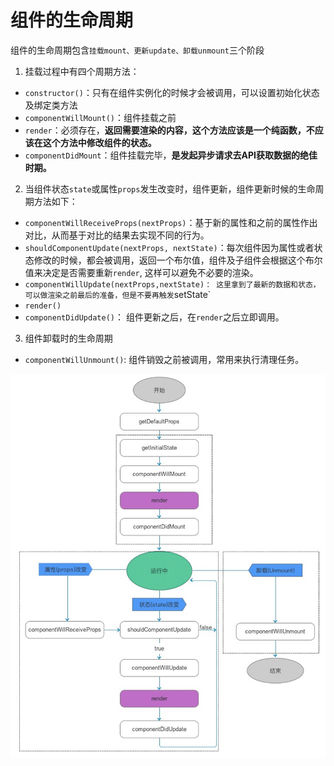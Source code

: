 # 组件的生命周期

组件的生命周期包含`挂载mount、更新update、卸载unmount`三个阶段

1. 挂载过程中有四个周期方法：
- `constructor()`：只有在组件实例化的时候才会被调用，可以设置初始化状态及绑定类方法
- `componentWillMount()`：组件挂载之前
- `render`：必须存在，**返回需要渲染的内容，这个方法应该是一个纯函数，不应该在这个方法中修改组件的状态。**
- `componentDidMount`：组件挂载完毕，**是发起异步请求去API获取数据的绝佳时期。**
2. 当组件状态`state`或属性`props`发生改变时，组件更新，组件更新时候的生命周期方法如下：
- `componentWillReceiveProps(nextProps)`：基于新的属性和之前的属性作出对比，从而基于对比的结果去实现不同的行为。
- `shouldComponentUpdate(nextProps, nextState)`：每次组件因为属性或者状态修改的时候，都会被调用，返回一个布尔值，组件及子组件会根据这个布尔值来决定是否需要重新`render`, 这样可以避免不必要的渲染。
- `componentWillUpdate(nextProps,nextState)： 这里拿到了最新的数据和状态，可以做渲染之前最后的准备，但是不要再触发`setState`
- `render()`
- `componentDidUpdate()`： 组件更新之后，在`render`之后立即调用。
3. 组件卸载时的生命周期
- `componentWillUnmount()`: 组件销毁之前被调用，常用来执行清理任务。

![](../pics/生命周期.png)
